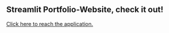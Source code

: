 ## Streamlit Portfolio-Website, check it out!

[Click here to reach the application.](https://waiee-streamlit-portfolio-website-main-eyqdee.streamlitapp.com)
